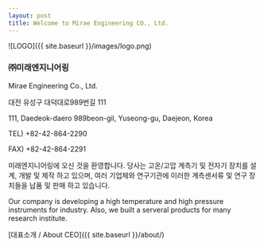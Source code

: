 ```yaml
---
layout: post
title: Welcome to Mirae Engineering CO., Ltd.
---
```


![LOGO]({{ site.baseurl }}/images/logo.png)

### ㈜미래엔지니어링

Mirae Engineering Co., Ltd.<br>


대전 유성구 대덕대로989번길 111

111, Daedeok-daero 989beon-gil, Yuseong-gu, Daejeon, Korea

TEL) +82-42-864-2290

FAX) +82-42-864-2291




미래엔지니어링에 오신 것을 환영합니다.
당사는 고온/고압 계측기 및 전자기 장치를 설계, 개발 및 제작 하고 있으며, 
여러 기업체와 연구기관에 이러한 계측센서류 및 연구 장치들을 납품 및 판매 하고 있습니다.

Our company is developing a high temperature and high pressure instruments for industry. 
Also, we built a serveral products for many research institute.

[대표소개 / About CEO]({{ site.baseurl }}/about/)

